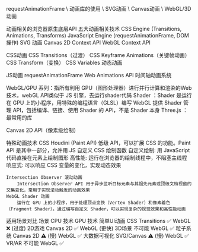 requestAnimationFrame  \ 动画库的使用 \ SVG动画 \ Canvas动画 \ WebGL/3D动画

动画相关的浏览器原生底层API
五大动画相关技术
CSS Engine (Transitions, Animations, Transforms)
JavaScript Engine (requestAnimationFrame, DOM 操作)
SVG 动画
Canvas 2D Context API
WebGL Context API

CSS动画
    CSS Transitions（过渡）
    CSS Keyframe Animations（关键帧动画）
    CSS Transform（变换）
    CSS Variables 动态动画

JS动画
requestAnimationFrame
Web Animations API
时间轴动画系统

WebGL/GPU 系列：指所有利用 GPU（图形处理器）进行并行计算和渲染的Web技术，webGL API类似于 JS 引擎，去运行shader代码
    Shader ：Shader 是运行在 GPU 上的小程序，用特殊的编程语言（GLSL）编写
        WebGL 提供 Shader 管理 API，包括编译、链接、使用 Shader 的 API，不是 Shader 本身
    Three.js ： 最常用的库

Canvas 2D API（像素级绘制）

特殊动画技术
    CSS Houdini (Paint API)
        低级 API，可以扩展 CSS 的功能。Paint API 是其中一部分，允许用 JS 自定义 CSS 绘制函数
        自定义绘制: 用 JavaScript 代码直接在元素上绘制图形
        高性能: 运行在浏览器的绘制线程中，不阻塞主线程
        响应式: 可以响应 CSS 变量的变化，实现动态效果

    Intersection Observer 滚动动画
        Intersection Observer API 用于异步监听目标元素与其祖先元素或顶级文档视窗的交集变化，常用于实现滚动触发的动画效果
    WebGL Shader 动画
        运行在 GPU 上的小程序，用于处理顶点变换（Vertex Shader）和像素着色（Fragment Shader）。通过编写自定义 Shader，可以实现复杂的视觉效果和高性能动画




适用场景对比
场景	    CPU 技术	            GPU 技术
简单UI动画	CSS Transitions ✅	    WebGL ❌ (过度)
2D游戏	    Canvas 2D ✅	WebGL          (更快)
3D场景	    不可能	                     WebGL ✅
粒子系统	Canvas 2D ⚠️ (慢)	         WebGL ✅
大数据可视化 SVG/Canvas ⚠️ (慢)	        WebGL ✅
VR/AR	    不可能	                        WebGL ✅